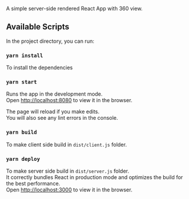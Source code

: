 A simple server-side rendered React App with 360 view.

## Available Scripts

In the project directory, you can run:

### `yarn install`

To install the dependencies

### `yarn start`

Runs the app in the development mode.<br>
Open [http://localhost:8080](http://localhost:8080) to view it in the browser.

The page will reload if you make edits.<br>
You will also see any lint errors in the console.

### `yarn build`

To make client side build in `dist/client.js` folder.<br>

### `yarn deploy`

To make server side build in `dist/server.js` folder.<br>
It correctly bundles React in production mode and optimizes the build for the best performance.<br>
Open [http://localhost:3000](http://localhost:3000) to view it in the browser.
